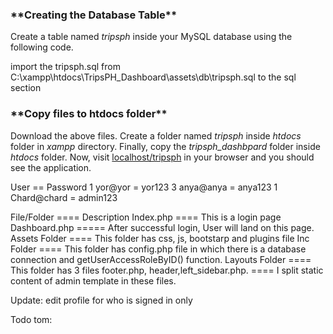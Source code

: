 ### \***\*Creating the Database Table\*\***

Create a table named *tripsph* inside your MySQL database using the following code.

import the tripsph.sql from C:\xampp\htdocs\TripsPH_Dashboard\assets\db\tripsph.sql to the sql section

### \***\*Copy files to htdocs folder\*\***

Download the above files. Create a folder named _tripsph_ inside _htdocs_ folder in _xampp_ directory. Finally, copy the _tripsph_dashbpard_ folder inside _htdocs_ folder. Now, visit [localhost/tripsph](http://localhost/tripsph_dashboard) in your browser and you should see the application.

User == Password
1 yor@yor = yor123
3 anya@anya = anya123
1 Chard@chard = admin123

File/Folder ==== Description
Index.php ==== This is a login page
Dashboard.php ===== After successful login, User will land on this page.
Assets Folder ==== This folder has css, js, bootstarp and plugins file
Inc Folder ==== This folder has config.php file in which there is a database connection and getUserAccessRoleByID() function.
Layouts Folder ==== This folder has 3 files footer.php, header,left_sidebar.php. ==== I split static content of admin template in these files.

Update:
edit profile for who is signed in only

Todo tom:

